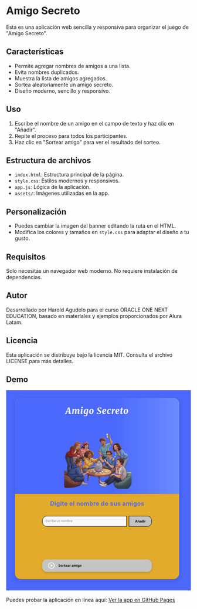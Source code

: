 # Amigo Secreto

Esta es una aplicación web sencilla y responsiva para organizar el juego de "Amigo Secreto".

## Características
- Permite agregar nombres de amigos a una lista.
- Evita nombres duplicados.
- Muestra la lista de amigos agregados.
- Sortea aleatoriamente un amigo secreto.
- Diseño moderno, sencillo y responsivo.

## Uso
1. Escribe el nombre de un amigo en el campo de texto y haz clic en "Añadir".
2. Repite el proceso para todos los participantes.
3. Haz clic en "Sortear amigo" para ver el resultado del sorteo.

## Estructura de archivos
- `index.html`: Estructura principal de la página.
- `style.css`: Estilos modernos y responsivos.
- `app.js`: Lógica de la aplicación.
- `assets/`: Imágenes utilizadas en la app.

## Personalización
- Puedes cambiar la imagen del banner editando la ruta en el HTML.
- Modifica los colores y tamaños en `style.css` para adaptar el diseño a tu gusto.

## Requisitos
Solo necesitas un navegador web moderno. No requiere instalación de dependencias.

## Autor
Desarrollado por Harold Agudelo para el curso ORACLE ONE NEXT EDUCATION, basado en materiales y ejemplos proporcionados por Alura Latam.

## Licencia
Esta aplicación se distribuye bajo la licencia MIT. Consulta el archivo LICENSE para más detalles.

## Demo

![Vista de la app](assets/app_imagen01.png)

Puedes probar la aplicación en línea aquí:
[Ver la app en GitHub Pages](https://haroldsolocode.github.io/Sortear_Amigo_secreto/)

